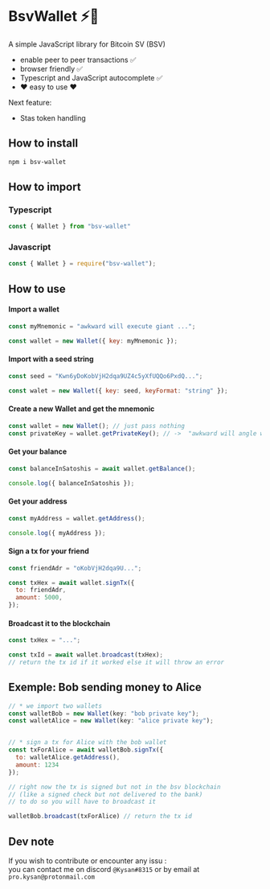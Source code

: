 # BsvWallet ⚡🔑

A simple JavaScript library for Bitcoin SV (BSV)

- enable peer to peer transactions ✅
- browser friendly ✅
- Typescript and JavaScript autocomplete ✅
- ❤️ easy to use ❤️

Next feature:

- Stas token handling

## How to install

```bash
npm i bsv-wallet
```

## How to import

### Typescript

```ts
const { Wallet } from "bsv-wallet"
```

### Javascript

```js
const { Wallet } = require("bsv-wallet");
```

## How to use

#### Import a wallet

```js
const myMnemonic = "awkward will execute giant ...";

const wallet = new Wallet({ key: myMnemonic });
```

#### Import with a seed string

```js
const seed = "Kwn6yDoKobVjH2dqa9UZ4c5yXfUQQo6PxdQ...";

const walet = new Wallet({ key: seed, keyFormat: "string" });
```

#### Create a new Wallet and get the mnemonic

```js
const wallet = new Wallet(); // just pass nothing
const privateKey = wallet.getPrivateKey(); // ->  "awkward will angle wide ... canoe demise execute"
```

#### Get your balance

```js
const balanceInSatoshis = await wallet.getBalance();

console.log({ balanceInSatoshis });
```

#### Get your address

```js
const myAddress = wallet.getAddress();

console.log({ myAddress });
```

#### Sign a tx for your friend

```js
const friendAdr = "oKobVjH2dqa9U...";

const txHex = await wallet.signTx({
  to: friendAdr,
  amount: 5000,
});
```

#### Broadcast it to the blockchain

```js
const txHex = "...";

const txId = await wallet.broadcast(txHex);
// return the tx id if it worked else it will throw an error
```

## Exemple: Bob sending money to Alice

```js
// * we import two wallets
const walletBob = new Wallet(key: "bob private key");
const walletAlice = new Wallet(key: "alice private key");


// * sign a tx for Alice with the bob wallet
const txForAlice = await walletBob.signTx({
  to: walletAlice.getAddress(),
  amount: 1234
});

// right now the tx is signed but not in the bsv blockchain
// (like a signed check but not delivered to the bank)
// to do so you will have to broadcast it

walletBob.broadcast(txForAlice) // return the tx id
```

## Dev note

If you wish to contribute or encounter any issu :  
you can contact me on discord `@Kysan#8315` or by email at `pro.kysan@protonmail.com`
